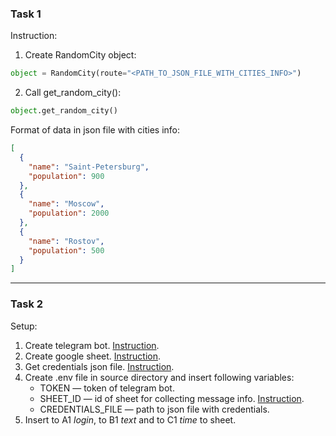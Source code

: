 ### Task 1

Instruction:
1. Create RandomCity object:
```python
object = RandomCity(route="<PATH_TO_JSON_FILE_WITH_CITIES_INFO>")
```
2. Call get_random_city():
```python
object.get_random_city()
```
Format of data in json file with cities info:
```json
[
  {
    "name": "Saint-Petersburg",
    "population": 900
  },
  {
    "name": "Moscow",
    "population": 2000
  },
  {
    "name": "Rostov",
    "population": 500
  }
]
```

____
### Task 2

Setup:
1. Create telegram bot. [Instruction](https://core.telegram.org/bots/features#botfather).
2. Create google sheet. [Instruction](https://support.google.com/docs/answer/49114?hl=en-GB&ref_topic=9055343&sjid=10807197133696226886-EU).
3. Get credentials json file. [Instruction](https://developers.google.com/workspace/guides/create-credentials?hl=en).
4. Create .env file in source directory and insert following variables:
   * TOKEN — token of telegram bot.
   * SHEET_ID — id of sheet for collecting message info. [Instruction](https://developers.google.com/sheets/api/guides/concepts#spreadsheet).
   * CREDENTIALS_FILE — path to json file with credentials.
5. Insert to A1 *login*, to B1 *text* and to C1 *time* to sheet.
